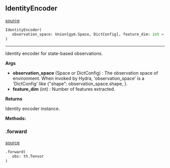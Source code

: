 #


## IdentityEncoder
[source](https://github.com/RLE-Foundation/Hsuanwu\blob\main\hsuanwu/xploit/encoder/identity_encoder.py\#L11)
```python 
IdentityEncoder(
   observation_space: Union[gym.Space, DictConfig], feature_dim: int = 64
)
```


---
Identity encoder for state-based observations.


**Args**

* **observation_space** (Space or DictConfig) : The observation space of environment. When invoked by Hydra,
    'observation_space' is a 'DictConfig' like {"shape": observation_space.shape, }.
* **feature_dim** (int) : Number of features extracted.


**Returns**

Identity encoder instance.


**Methods:**


### .forward
[source](https://github.com/RLE-Foundation/Hsuanwu\blob\main\hsuanwu/xploit/encoder/identity_encoder.py\#L30)
```python
.forward(
   obs: th.Tensor
)
```

